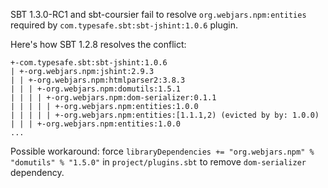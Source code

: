 SBT 1.3.0-RC1 and sbt-coursier fail to resolve `org.webjars.npm:entities` required by `com.typesafe.sbt:sbt-jshint:1.0.6` plugin.

Here's how SBT 1.2.8 resolves the conflict:
```
+-com.typesafe.sbt:sbt-jshint:1.0.6
| +-org.webjars.npm:jshint:2.9.3
| | +-org.webjars.npm:htmlparser2:3.8.3
| | | +-org.webjars.npm:domutils:1.5.1
| | | | +-org.webjars.npm:dom-serializer:0.1.1
| | | | | +-org.webjars.npm:entities:1.0.0
| | | | | +-org.webjars.npm:entities:[1.1.1,2) (evicted by by: 1.0.0)
| | | +-org.webjars.npm:entities:1.0.0
...
```

Possible workaround: force `libraryDependencies += "org.webjars.npm" % "domutils" % "1.5.0"` in `project/plugins.sbt` to remove `dom-serializer` dependency. 
